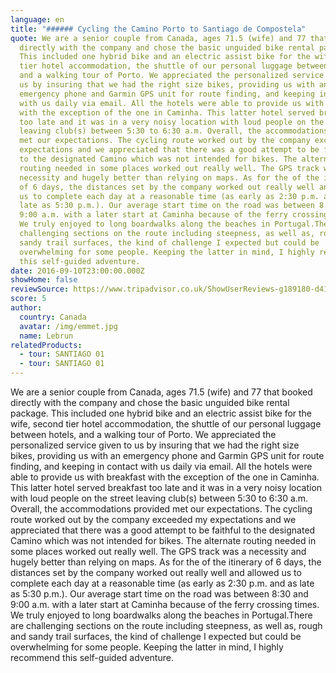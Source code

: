 ```yaml
---
language: en
title: "###### Cycling the Camino Porto to Santiago de Compostela"
quote: We are a senior couple from Canada, ages 71.5 (wife) and 77 that booked
  directly with the company and chose the basic unguided bike rental package.
  This included one hybrid bike and an electric assist bike for the wife, second
  tier hotel accommodation, the shuttle of our personal luggage between hotels,
  and a walking tour of Porto. We appreciated the personalized service given to
  us by insuring that we had the right size bikes, providing us with an
  emergency phone and Garmin GPS unit for route finding, and keeping in contact
  with us daily via email. All the hotels were able to provide us with breakfast
  with the exception of the one in Caminha. This latter hotel served breakfast
  too late and it was in a very noisy location with loud people on the street
  leaving club(s) between 5:30 to 6:30 a.m. Overall, the accommodations provided
  met our expectations. The cycling route worked out by the company exceeded my
  expectations and we appreciated that there was a good attempt to be faithful
  to the designated Camino which was not intended for bikes. The alternate
  routing needed in some places worked out really well. The GPS track was a
  necessity and hugely better than relying on maps. As for the of the itinerary
  of 6 days, the distances set by the company worked out really well and allowed
  us to complete each day at a reasonable time (as early as 2:30 p.m. and as
  late as 5:30 p.m.). Our average start time on the road was between 8:30 and
  9:00 a.m. with a later start at Caminha because of the ferry crossing times.
  We truly enjoyed to long boardwalks along the beaches in Portugal.There are
  challenging sections on the route including steepness, as well as, rough and
  sandy trail surfaces, the kind of challenge I expected but could be
  overwhelming for some people. Keeping the latter in mind, I highly recommend
  this self-guided adventure.
date: 2016-09-10T23:00:00.000Z
showHome: false
reviewSource: https://www.tripadvisor.co.uk/ShowUserReviews-g189180-d4105907-r417245044-Top_Bike_tours_Portugal-Porto_Porto_District_Northern_Portugal.html
score: 5
author:
  country: Canada
  avatar: /img/emmet.jpg
  name: Lebrun
relatedProducts:
  - tour: SANTIAGO 01
  - tour: SANTIAGO 01
---
```

We are a senior couple from Canada, ages 71.5 (wife) and 77 that booked directly with the company and chose the basic unguided bike rental package. This included one hybrid bike and an electric assist bike for the wife, second tier hotel accommodation, the shuttle of our personal luggage between hotels, and a walking tour of Porto. We appreciated the personalized service given to us by insuring that we had the right size bikes, providing us with an emergency phone and Garmin GPS unit for route finding, and keeping in contact with us daily via email. All the hotels were able to provide us with breakfast with the exception of the one in Caminha. This latter hotel served breakfast too late and it was in a very noisy location with loud people on the street leaving club(s) between 5:30 to 6:30 a.m. Overall, the accommodations provided met our expectations. The cycling route worked out by the company exceeded my expectations and we appreciated that there was a good attempt to be faithful to the designated Camino which was not intended for bikes. The alternate routing needed in some places worked out really well. The GPS track was a necessity and hugely better than relying on maps. As for the of the itinerary of 6 days, the distances set by the company worked out really well and allowed us to complete each day at a reasonable time (as early as 2:30 p.m. and as late as 5:30 p.m.). Our average start time on the road was between 8:30 and 9:00 a.m. with a later start at Caminha because of the ferry crossing times. We truly enjoyed to long boardwalks along the beaches in Portugal.There are challenging sections on the route including steepness, as well as, rough and sandy trail surfaces, the kind of challenge I expected but could be overwhelming for some people. Keeping the latter in mind, I highly recommend this self-guided adventure.
